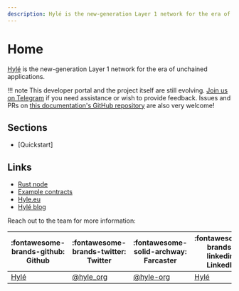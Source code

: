 ```yaml
---
description: Hylé is the new-generation Layer 1 network for the era of unchained applications. This is your developer documentation.
---
```


# Home

[Hylé](https://hyle.eu/) is the new-generation Layer 1 network for the era of unchained applications.

!!! note
    This developer portal and the project itself are still evolving. [Join us on Telegram](https://t.me/hyle_org) if you need assistance or wish to provide feedback. Issues and PRs on [this documentation's GitHub repository](https://github.com/Hyle-org/devhub-hyle) are also very welcome!

## Sections

- [Quickstart]

## Links

- [Rust node](http://github.com/hyle-org/hyle)
- [Example contracts](http://github.com/hyle-org/examples)
- [Hyle.eu](https://hyle.eu)
- [Hylé blog](https://blog.hyle.eu)

Reach out to the team for more information:

| :fontawesome-brands-github: Github | :fontawesome-brands-twitter: Twitter | :fontawesome-solid-archway: Farcaster | :fontawesome-brands-linkedin: LinkedIn | :fontawesome-brands-youtube: Youtube |:fontawesome-brands-telegram: Telegram|
|-------------------------------------|--------------------------------------|--------------------------------------|--------------------------------------|--------------------------------------|--------------------------------------|
| [Hylé](https://github.com/Hyle-org) | [@hyle_org](https://x.com/hyle_org)  | [@hyle-org](https://warpcast.com/hyle-org) | [Hylé](https://www.linkedin.com/company/hyl-/) | [@Hylé](https://www.youtube.com/@Hyl%C3%A9-org) | [@hyle_org](https://t.me/hyle_org)|
